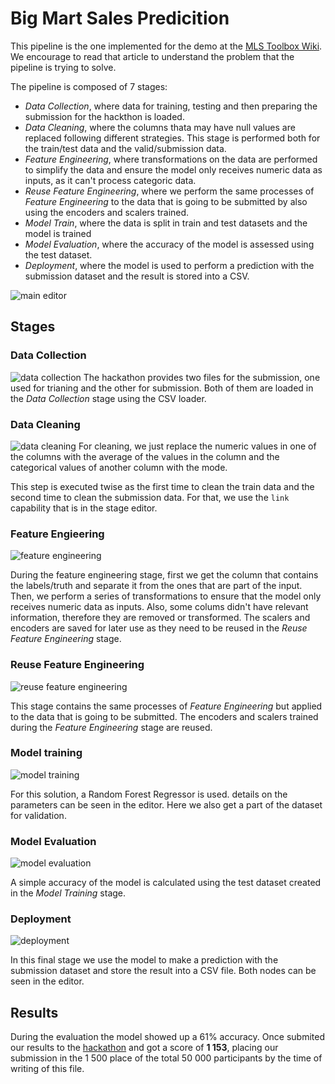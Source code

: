 # Big Mart Sales Predicition

This pipeline is the one implemented for the demo at the [MLS Toolbox Wiki](https://github.com/MLS-Toobox/.github/wiki/4.1-MLS-Code-Generator-Demo's#real-case-scenario-example). We encourage to read that article to understand the problem that the pipeline is trying to solve.

The pipeline is composed of 7 stages:
- *Data Collection*, where data for training, testing and then preparing the submission for the hackthon is loaded. 
- *Data Cleaning*, where the columns thata may have null values are replaced following different strategies. This stage is performed both for the train/test data and the valid/submission data.
- *Feature Engineering*, where transformations on the data are performed to simplify the data and ensure the model only receives numeric data as inputs, as it can't process categoric data.
- *Reuse Feature Engineering*, where we perform the same processes of *Feature Engineering* to the data that is going to be submitted by also using the encoders and scalers trained.
- *Model Train*, where the data is split in train and test datasets and the model is trained
- *Model Evaluation*, where the accuracy of the model is assessed using the test dataset.
- *Deployment*, where the model is used to perform a prediction with the submission dataset and the result is stored into a CSV.

![main editor](https://raw.githubusercontent.com/MLS-Toolbox/pipeline_examples/main/big_mart_sales_prediction/media/00_main.png)

## Stages
### Data Collection
![data collection](https://raw.githubusercontent.com/MLS-Toolbox/pipeline_examples/main/big_mart_sales_prediction/media/01_data_collection.png)
The hackathon provides two files for the submission, one used for trianing and the other for submission. Both of them are loaded in the *Data Collection* stage using the CSV loader.

### Data Cleaning
![data cleaning](https://raw.githubusercontent.com/MLS-Toolbox/pipeline_examples/main/big_mart_sales_prediction/media/02_data_cleaning.png)
For cleaning, we just replace the numeric values in one of the columns with the average of the values in the column and the categorical values of another column with the mode.

This step is executed twise as the first time to clean the train data and the second time to clean the submission data. For that, we use the `link` capability that is in the stage editor.

### Feature Engieering
![feature engineering](https://raw.githubusercontent.com/MLS-Toolbox/pipeline_examples/main/big_mart_sales_prediction/media/03_feature_engineering.png)

During the feature engineering stage, first we get the column that contains the labels/truth and separate it from the ones that are part of the input. Then, we perform a series of transformations to ensure that the model only receives numeric data as inputs. Also, some colums didn't have relevant information, therefore they are removed or transformed. The scalers and encoders are saved for later use as they need to be reused in the *Reuse Feature Engineering* stage.

### Reuse Feature Engineering
![reuse feature engineering](https://raw.githubusercontent.com/MLS-Toolbox/pipeline_examples/main/big_mart_sales_prediction/media/04_reuse_feature_engineering.png)

This stage contains the same processes of *Feature Engineering* but applied to the data that is going to be submitted. The encoders and scalers trained during the *Feature Engineering* stage are reused.

### Model training
![model training](https://raw.githubusercontent.com/MLS-Toolbox/pipeline_examples/main/big_mart_sales_prediction/media/05_model_training.png)

For this solution, a Random Forest Regressor is used. details on the parameters can be seen in the editor. Here we also get a part of the dataset for validation.

### Model Evaluation
![model evaluation](https://raw.githubusercontent.com/MLS-Toolbox/pipeline_examples/main/big_mart_sales_prediction/media/06_model_evaluation.png)

A simple accuracy of the model is calculated using the test dataset created in the *Model Training* stage.

### Deployment
![deployment](https://raw.githubusercontent.com/MLS-Toolbox/pipeline_examples/main/big_mart_sales_prediction/media/07_deployment.png)

In this final stage we use the model to make a prediction with the submission dataset and store the result into a CSV file. Both nodes can be seen in the editor.

## Results

During the evaluation the model showed up a 61% accuracy. Once submited our results to the [hackathon](https://www.analyticsvidhya.com/datahack/contest/practice-problem-big-mart-sales-iii) and got a score of **1 153**, placing our submission in the 1 500 place of the total 50 000 participants by the time of writing of this file.